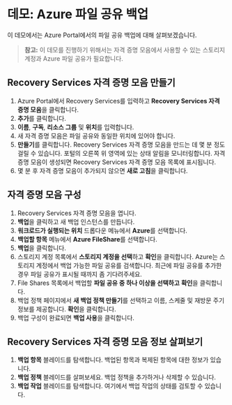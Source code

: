 # <a name="demonstration-back-up-azure-file-shares"></a>데모: Azure 파일 공유 백업

이 데모에서는 Azure Portal에서의 파일 공유 백업에 대해 살펴보겠습니다.

>**참고:** 이 데모를 진행하기 위해서는 자격 증명 모음에서 사용할 수 있는 스토리지 계정과 Azure 파일 공유가 필요합니다. 

## <a name="create-a-recovery-services-vault"></a>Recovery Services 자격 증명 모음 만들기

1. Azure Portal에서 Recovery Services를 입력하고 **Recovery Services 자격 증명 모음**을 클릭합니다.
3. **추가**를 클릭합니다.
4. **이름**, **구독**, **리소스 그룹** 및 **위치**를 입력합니다. 
5. 새 자격 증명 모음은 파일 공유와 동일한 위치에 있어야 합니다. 
5. **만들기**를 클릭합니다. Recovery Services 자격 증명 모음을 만드는 데 몇 분 정도 걸릴 수 있습니다. 포털의 오른쪽 위 영역에 있는 상태 알림을 모니터링합니다. 자격 증명 모음이 생성되면 Recovery Services 자격 증명 모음 목록에 표시됩니다. 
6. 몇 분 후 자격 증명 모음이 추가되지 않으면 **새로 고침**을 클릭합니다.

## <a name="configure-the-vault"></a>자격 증명 모음 구성

1. Recovery Services 자격 증명 모음을 엽니다. 
2. **백업**을 클릭하고 새 백업 인스턴스를 만듭니다. 
3. **워크로드가 실행되는 위치** 드롭다운 메뉴에서 **Azure**를 선택합니다.
4. **백업할 항목** 메뉴에서 **Azure FileShare**를 선택합니다.
5. **백업**을 클릭합니다.
6. 스토리지 계정 목록에서 **스토리지 계정을 선택**하고 **확인**을 클릭합니다. Azure는 스토리지 계정에서 백업 가능한 파일 공유를 검색합니다. 최근에 파일 공유를 추가한 경우 파일 공유가 표시될 때까지 좀 기다려주세요.
7. File Shares 목록에서 백업할 **파일 공유 중 하나 이상을 선택하고** **확인**을 클릭합니다.
8. 백업 정책 페이지에서 **새 백업 정책 만들기**를 선택하고 이름, 스케줄 및 재방문 주기 정보를 제공합니다. **확인**을 클릭합니다.
9. 백업 구성이 완료되면 **백업 사용**을 클릭합니다. 

## <a name="explore-recovery-services-vault-information"></a>Recovery Services 자격 증명 모음 정보 살펴보기

1. **백업 항목** 블레이드를 탐색합니다. 백업된 항목과 복제된 항목에 대한 정보가 있습니다.
2. **백업 정책** 블레이드를 살펴보세요. 백업 정책을 추가하거나 삭제할 수 있습니다. 
3. **백업 작업** 블레이드를 탐색합니다. 여기에서 백업 작업의 상태를 검토할 수 있습니다.